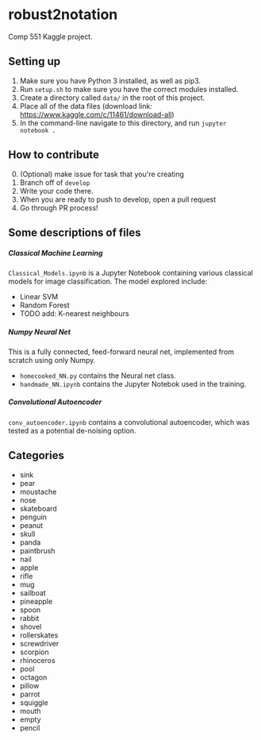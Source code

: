 # robust2notation

Comp 551 Kaggle project.

## Setting up

1. Make sure you have Python 3 installed, as well as pip3.
2. Run `setup.sh` to make sure you have the correct modules installed.
3. Create a directory called `data/` in the root of this project.
4. Place all of the data files (download link: <https://www.kaggle.com/c/11461/download-all>)
5. In the command-line navigate to this directory, and run `jupyter notebook .`

## How to contribute

0. (Optional) make issue for task that you're creating
1. Branch off of `develop`
2. Write your code there.
3. When you are ready to push to develop, open a pull request
4. Go through PR process!

## Some descriptions of files

##### Classical Machine Learning
`Classical_Models.ipynb` is a Jupyter Notebook containing various classical models for image classification. The model explored include:
- Linear SVM
- Random Forest
- TODO add: K-nearest neighbours

##### Numpy Neural Net
This is a fully connected, feed-forward neural net, implemented from scratch using only Numpy.
- `homecooked_NN.py` contains the Neural net class.
- `handmade_NN.ipynb` contains the Jupyter Notebok used in the training.

##### Convolutional Autoencoder
`conv_autoencoder.ipynb` contains a convolutional autoencoder, which was tested as a potential de-noising option.

## Categories

* sink
* pear
* moustache
* nose
* skateboard
* penguin
* peanut
* skull
* panda
* paintbrush
* nail
* apple
* rifle
* mug
* sailboat
* pineapple
* spoon
* rabbit
* shovel
* rollerskates
* screwdriver
* scorpion
* rhinoceros
* pool
* octagon
* pillow
* parrot
* squiggle
* mouth
* empty
* pencil
